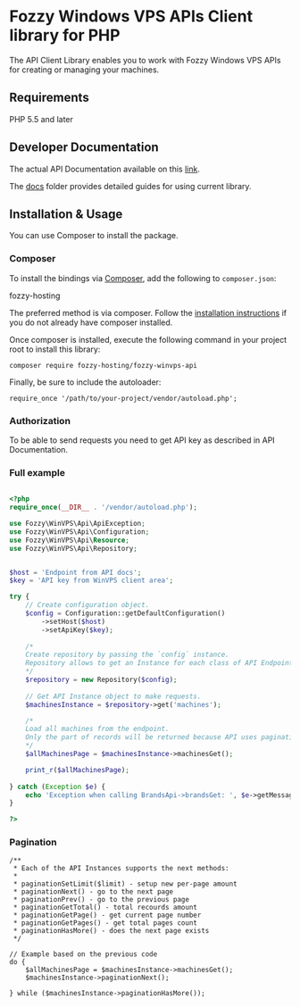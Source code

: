 # Fozzy Windows VPS APIs Client library for PHP

The API Client Library enables you to work with Fozzy Windows VPS APIs for creating or managing your machines.

## Requirements

PHP 5.5 and later

## Developer Documentation

The actual API Documentation available on this [link](https://winvps.fozzy.com/api/v2_docs).

The [docs](docs) folder provides detailed guides for using current library.

## Installation & Usage

You can use Composer to install the package.

### Composer

To install the bindings via [Composer](http://getcomposer.org/), add the following to `composer.json`:

fozzy-hosting


The preferred method is via composer. Follow the [installation instructions](https://getcomposer.org/doc/00-intro.md) if you do not already have composer installed.

Once composer is installed, execute the following command in your project root to install this library:

```
composer require fozzy-hosting/fozzy-winvps-api
```

Finally, be sure to include the autoloader:

```
require_once '/path/to/your-project/vendor/autoload.php';
```

### Authorization

To be able to send requests you need to get API key as described in API Documentation.


### Full example

```php

<?php
require_once(__DIR__ . '/vendor/autoload.php');

use Fozzy\WinVPS\Api\ApiException;
use Fozzy\WinVPS\Api\Configuration;
use Fozzy\WinVPS\Api\Resource;
use Fozzy\WinVPS\Api\Repository;


$host = 'Endpoint from API docs';
$key = 'API key from WinVPS client area';

try {
    // Create configuration object.
    $config = Configuration::getDefaultConfiguration()
        ->setHost($host)
        ->setApiKey($key);
    
    /*
    Create repository by passing the `config` instance.
    Repository allows to get an Instance for each class of API Endpoints described in docs foler. 
    */
    $repository = new Repository($config);
    
    // Get API Instance object to make requests. 
    $machinesInstance = $repository->get('machines');

    /*
    Load all machines from the endpoint.
    Only the part of records will be returned because API uses pagination
    */  
    $allMachinesPage = $machinesInstance->machinesGet();

    print_r($allMachinesPage);
    
} catch (Exception $e) {
    echo 'Exception when calling BrandsApi->brandsGet: ', $e->getMessage(), PHP_EOL;
}

?>
```

### Pagination

```
/**
 * Each of the API Instances supports the next methods:
 *
 * paginationSetLimit($limit) - setup new per-page amount
 * paginationNext() - go to the next page
 * paginationPrev() - go to the previous page
 * paginationGetTotal() - total recourds amount
 * paginationGetPage() - get current page number
 * paginationGetPages() - get total pages count
 * paginationHasMore() - does the next page exists
 */

// Example based on the previous code
do {
    $allMachinesPage = $machinesInstance->machinesGet();
    $machinesInstance->paginationNext();

} while ($machinesInstance->paginationHasMore());

```

